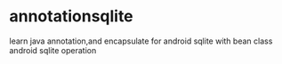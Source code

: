 # annotationsqlite
learn java annotation,and encapsulate for android sqlite with bean class
android sqlite operation

